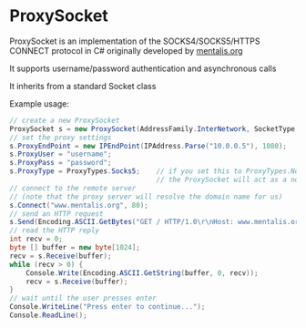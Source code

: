 # ProxySocket

ProxySocket is an implementation of the SOCKS4/SOCKS5/HTTPS CONNECT protocol in C# originally developed by [mentalis.org](http://www.mentalis.org/soft/class.qpx?id=9)

It supports username/password authentication and asynchronous calls

It inherits from a standard Socket class

Example usage:

```C#
// create a new ProxySocket
ProxySocket s = new ProxySocket(AddressFamily.InterNetwork, SocketType.Stream, ProtocolType.Tcp);
// set the proxy settings
s.ProxyEndPoint = new IPEndPoint(IPAddress.Parse("10.0.0.5"), 1080);
s.ProxyUser = "username";
s.ProxyPass = "password";
s.ProxyType = ProxyTypes.Socks5;	// if you set this to ProxyTypes.None, 
									// the ProxySocket will act as a normal Socket
// connect to the remote server
// (note that the proxy server will resolve the domain name for us)
s.Connect("www.mentalis.org", 80);
// send an HTTP request
s.Send(Encoding.ASCII.GetBytes("GET / HTTP/1.0\r\nHost: www.mentalis.org\r\n\r\n"));
// read the HTTP reply
int recv = 0;
byte [] buffer = new byte[1024];
recv = s.Receive(buffer);
while (recv > 0) {
	Console.Write(Encoding.ASCII.GetString(buffer, 0, recv));
	recv = s.Receive(buffer);
}
// wait until the user presses enter
Console.WriteLine("Press enter to continue...");
Console.ReadLine();
```